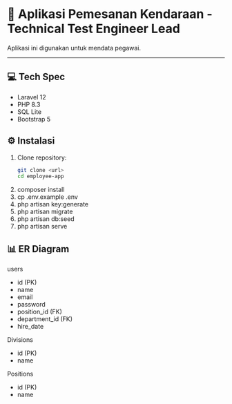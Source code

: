 # 🚗 Aplikasi Pemesanan Kendaraan - Technical Test Engineer Lead

Aplikasi ini digunakan untuk mendata pegawai.

---

## 💻 Tech Spec
- Laravel 12
- PHP 8.3
- SQL Lite
- Bootstrap 5

## ⚙️ Instalasi

1. Clone repository:
    ```bash
    git clone <url>
    cd employee-app
    ```
2. composer install
3. cp .env.example .env
4. php artisan key:generate
5. php artisan migrate
6. php artisan db:seed
7. php artisan serve

## 📊 ER Diagram
users
- id (PK)
- name
- email
- password
- position_id (FK)
- department_id (FK)
- hire_date

Divisions
- id (PK)
- name

Positions
- id (PK)
- name 


